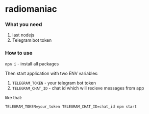 # radiomaniac

### What you need
  1. last nodejs
  2. Telegram bot token

### How to use

`npm i` - install all packages

Then start application with two ENV variables:

  1. `TELEGRAM_TOKEN` - your telegram bot token
  2. `TELEGRAM_CHAT_ID` - chat id which will recieve messages from app

like that:

`TELEGRAM_TOKEN=your_token TELEGRAM_CHAT_ID=chat_id npm start`
